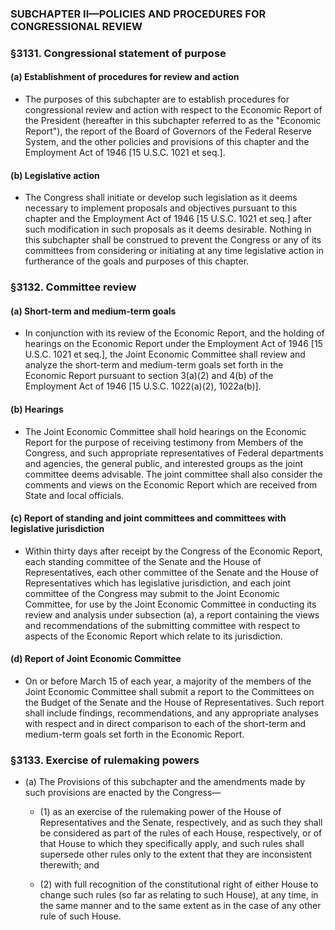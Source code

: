 ### SUBCHAPTER II—POLICIES AND PROCEDURES FOR CONGRESSIONAL REVIEW

### §3131. Congressional statement of purpose
#### (a) Establishment of procedures for review and action
* The purposes of this subchapter are to establish procedures for congressional review and action with respect to the Economic Report of the President (hereafter in this subchapter referred to as the "Economic Report"), the report of the Board of Governors of the Federal Reserve System, and the other policies and provisions of this chapter and the Employment Act of 1946 [15 U.S.C. 1021 et seq.].

#### (b) Legislative action
* The Congress shall initiate or develop such legislation as it deems necessary to implement proposals and objectives pursuant to this chapter and the Employment Act of 1946 [15 U.S.C. 1021 et seq.] after such modification in such proposals as it deems desirable. Nothing in this subchapter shall be construed to prevent the Congress or any of its committees from considering or initiating at any time legislative action in furtherance of the goals and purposes of this chapter.

### §3132. Committee review
#### (a) Short-term and medium-term goals
* In conjunction with its review of the Economic Report, and the holding of hearings on the Economic Report under the Employment Act of 1946 [15 U.S.C. 1021 et seq.], the Joint Economic Committee shall review and analyze the short-term and medium-term goals set forth in the Economic Report pursuant to section 3(a)(2) and 4(b) of the Employment Act of 1946 [15 U.S.C. 1022(a)(2), 1022a(b)].

#### (b) Hearings
* The Joint Economic Committee shall hold hearings on the Economic Report for the purpose of receiving testimony from Members of the Congress, and such appropriate representatives of Federal departments and agencies, the general public, and interested groups as the joint committee deems advisable. The joint committee shall also consider the comments and views on the Economic Report which are received from State and local officials.

#### (c) Report of standing and joint committees and committees with legislative jurisdiction
* Within thirty days after receipt by the Congress of the Economic Report, each standing committee of the Senate and the House of Representatives, each other committee of the Senate and the House of Representatives which has legislative jurisdiction, and each joint committee of the Congress may submit to the Joint Economic Committee, for use by the Joint Economic Committee in conducting its review and analysis under subsection (a), a report containing the views and recommendations of the submitting committee with respect to aspects of the Economic Report which relate to its jurisdiction.

#### (d) Report of Joint Economic Committee
* On or before March 15 of each year, a majority of the members of the Joint Economic Committee shall submit a report to the Committees on the Budget of the Senate and the House of Representatives. Such report shall include findings, recommendations, and any appropriate analyses with respect and in direct comparison to each of the short-term and medium-term goals set forth in the Economic Report.

### §3133. Exercise of rulemaking powers
* (a) The Provisions of this subchapter and the amendments made by such provisions are enacted by the Congress—

  * (1) as an exercise of the rulemaking power of the House of Representatives and the Senate, respectively, and as such they shall be considered as part of the rules of each House, respectively, or of that House to which they specifically apply, and such rules shall supersede other rules only to the extent that they are inconsistent therewith; and

  * (2) with full recognition of the constitutional right of either House to change such rules (so far as relating to such House), at any time, in the same manner and to the same extent as in the case of any other rule of such House.